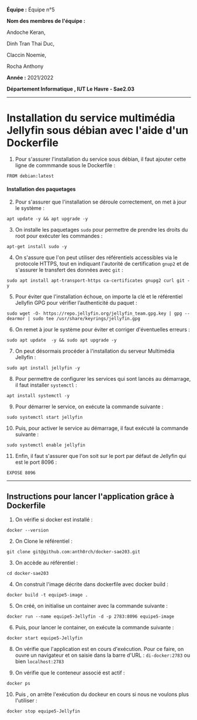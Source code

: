 **Équipe :** Équipe n°5  

**Nom des membres de l'équipe :**  

Andoche Keran,  

Dinh Tran Thai Duc,  

Claccin Noemie,  

Rocha Anthony  


**Année :** 2021/2022   

**Département Informatique , IUT Le Havre - Sae2.03** 

--------------------------------------------------------------------------------

# Installation du service  multimédia Jellyfin sous débian avec l'aide d'un Dockerfile

1. Pour s'assurer l'installation du service sous débian, il faut ajouter cette ligne de commmande sous le Dockerfile :
```shell
FROM debian:latest
``` 
 #### Installation des paquetages

2. Pour s'assurer que l'installation se déroule correctement, on met à jour le système :
```shell
apt update -y && apt upgrade -y
```

3. On installe les paquetages ```sudo``` pour permettre de prendre les droits du root pour exécuter les commandes :
```shell
apt-get install sudo -y
```

4. On s'assure que l'on peut utiliser des référentiels accessibles  via le protocole HTTPS, tout en indiquant l'autorité de certification ```gnup2``` et de s'assurer le transfert des données avec ```git``` :

```shell
sudo apt install apt-transport-https ca-certificates gnupg2 curl git -y
```

5. Pour éviter que l'installation échoue, on importe  la clé et le référentiel Jellyfin GPG pour vérifier l’authenticité du paquet :
```shell
sudo wget -O- https://repo.jellyfin.org/jellyfin_team.gpg.key | gpg --dearmor | sudo tee /usr/share/keyrings/jellyfin.gpg
```

6. On remet à jour le système pour éviter et corriger d'éventuelles erreurs :

```shell
sudo apt update  -y && sudo apt upgrade -y
```

7. On peut désormais procéder à l'installation du serveur Multimédia Jellyfin :

```shell
sudo apt install jellyfin -y
```

8. Pour permettre de configurer les services qui sont lancés au démarrage, il faut installer ```systemctl``` :

```shell
apt install systemctl -y
```

9. Pour démarrer le service, on exécute la commande suivante :

```shell
sudo systemctl start jellyfin
```

10. Puis, pour activer le service au démarrage, il faut exécuté la commande suivante :

```shell
sudo systemctl enable jellyfin
```

11. Enfin, il faut s'assurer que l'on soit sur le port par défaut de Jellyfin qui est le port 8096 :
```shell
EXPOSE 8096
```
--------------------------------------------------------------------------------

## Instructions pour lancer l'application grâce à Dockerfile

1. On vérifie si docker est installé :
```shell
docker --version
```

2. On Clone le référentiel :
 ```shell
git clone git@github.com:anth0rch/docker-sae203.git
```

3. On accède au référentiel :
```shell
cd docker-sae203
```

4. On construit l'image décrite dans dockerfile avec docker build : 
```shell
docker build -t equipe5-image .
```

5. On créé, on initialise un container avec la commande suivante :
```shell
docker run --name equipe5-Jellyfin -d -p 2783:8096 equipe5-image
```

6. Puis, pour lancer le container, on exécute la commande suivante : 
```shell
docker start equipe5-Jellyfin
```


8. On vérifie que l'application est en cours d'exécution. Pour ce faire, on ouvre un navigateur et on saisie dans la barre d'URL :  ```di-docker:2783``` ou bien ```localhost:2783```

9. On vérifie que le conteneur associé est actif :
```shell
docker ps
```

10. Puis , on arrête l'exécution du dockeur en cours si nous ne voulons plus l'utiliser :
```shell
docker stop equipe5-Jellyfin
```








